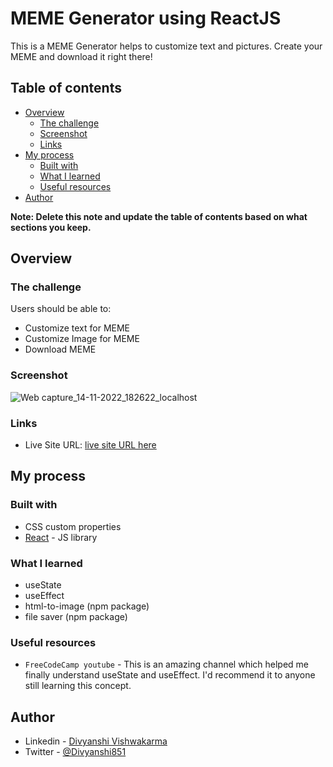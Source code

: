 # MEME Generator using ReactJS

This is a MEME Generator helps to customize text and pictures. Create your MEME and download it right there! 

## Table of contents

- [Overview](#overview)
  - [The challenge](#the-challenge)
  - [Screenshot](#screenshot)
  - [Links](#links)
- [My process](#my-process)
  - [Built with](#built-with)
  - [What I learned](#what-i-learned)
  - [Useful resources](#useful-resources)
- [Author](#author)

**Note: Delete this note and update the table of contents based on what sections you keep.**

## Overview

### The challenge

Users should be able to:

- Customize text for MEME
- Customize Image for MEME
- Download MEME

### Screenshot
![Web capture_14-11-2022_182622_localhost](https://user-images.githubusercontent.com/103261764/201665858-b16df2d8-2a20-48a1-9b95-83caafa3b3d0.jpeg)

### Links

- Live Site URL: [live site URL here](https://.....)

## My process

### Built with

- CSS custom properties
- [React](https://reactjs.org/) - JS library

### What I learned
- useState
- useEffect
- html-to-image (npm package)
- file saver (npm package)

### Useful resources

- `FreeCodeCamp youtube` - This is an amazing channel which helped me finally understand useState and useEffect. I'd recommend it to anyone still learning this concept.

## Author

- Linkedin - [Divyanshi Vishwakarma](https://www.linkedin.com/in/divyanshi-vishwakarma-705bb2218/)
- Twitter - [@Divyanshi851](https://twitter.com/Divyanshi851)
